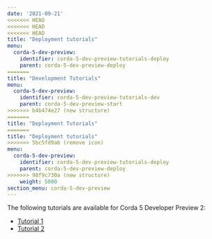 ```yaml
---
date: '2021-09-21'
<<<<<<< HEAD
<<<<<<< HEAD
<<<<<<< HEAD
title: "Deployment tutorials"
menu:
  corda-5-dev-preview:
    identifier: corda-5-dev-preview-tutorials-deploy
    parent: corda-5-dev-preview-deploy
=======
title: "Development Tutorials"
menu:
  corda-5-dev-preview:
    identifier: corda-5-dev-preview-tutorials-dev
    parent: corda-5-dev-preview-start
>>>>>>> b4b474e27 (new structure)
=======
title: "Deployment Tutorials"
=======
title: "Deployment tutorials"
>>>>>>> 5bc5fd9a6 (remove icon)
menu:
  corda-5-dev-preview:
    identifier: corda-5-dev-preview-tutorials-deploy
    parent: corda-5-dev-preview-deploy
>>>>>>> 98f9c730a (new structure)
    weight: 5000
section_menu: corda-5-dev-preview
---
```


The following tutorials are available for Corda 5 Developer Preview 2:
* [Tutorial 1](tutorial-one.html)
* [Tutorial 2](tutorial-two.html)
